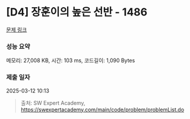 # [D4] 장훈이의 높은 선반 - 1486 

[문제 링크](https://swexpertacademy.com/main/code/problem/problemDetail.do?contestProbId=AV2b7Yf6ABcBBASw) 

### 성능 요약

메모리: 27,008 KB, 시간: 103 ms, 코드길이: 1,090 Bytes

### 제출 일자

2025-03-12 10:13



> 출처: SW Expert Academy, https://swexpertacademy.com/main/code/problem/problemList.do